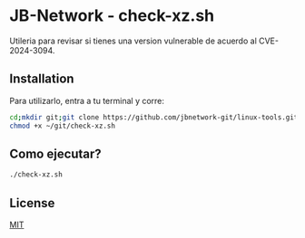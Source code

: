 # JB-Network - check-xz.sh

Utileria para revisar si tienes una version vulnerable de acuerdo al CVE-2024-3094.
## Installation

Para utilizarlo, entra a tu terminal y corre:
```bash
cd;mkdir git;git clone https://github.com/jbnetwork-git/linux-tools.git
chmod +x ~/git/check-xz.sh
```

## Como ejecutar?

```bash
./check-xz.sh
```
## License

[MIT](https://choosealicense.com/licenses/mit/)
